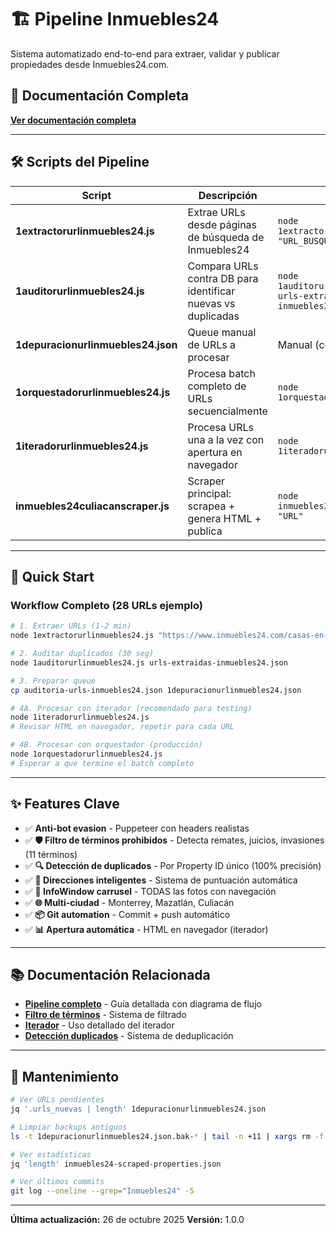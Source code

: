 # 🏗️ Pipeline Inmuebles24

Sistema automatizado end-to-end para extraer, validar y publicar propiedades desde Inmuebles24.com.

## 📖 Documentación Completa

**[Ver documentación completa](../../docs/pipeline-inmuebles24.md)**

---

## 🛠️ Scripts del Pipeline

| Script | Descripción | Comando |
|--------|-------------|---------|
| **1extractorurlinmuebles24.js** | Extrae URLs desde páginas de búsqueda de Inmuebles24 | `node 1extractorurlinmuebles24.js "URL_BUSQUEDA"` |
| **1auditorurlinmuebles24.js** | Compara URLs contra DB para identificar nuevas vs duplicadas | `node 1auditorurlinmuebles24.js urls-extraidas-inmuebles24.json` |
| **1depuracionurlinmuebles24.json** | Queue manual de URLs a procesar | Manual (copiar desde auditor) |
| **1orquestadorurlinmuebles24.js** | Procesa batch completo de URLs secuencialmente | `node 1orquestadorurlinmuebles24.js` |
| **1iteradorurlinmuebles24.js** | Procesa URLs una a la vez con apertura en navegador | `node 1iteradorurlinmuebles24.js` |
| **inmuebles24culiacanscraper.js** | Scraper principal: scrapea + genera HTML + publica | `node inmuebles24culiacanscraper.js "URL"` |

---

## 🚀 Quick Start

### Workflow Completo (28 URLs ejemplo)

```bash
# 1. Extraer URLs (1-2 min)
node 1extractorurlinmuebles24.js "https://www.inmuebles24.com/casas-en-venta-en-culiacan.html"

# 2. Auditar duplicados (30 seg)
node 1auditorurlinmuebles24.js urls-extraidas-inmuebles24.json

# 3. Preparar queue
cp auditoria-urls-inmuebles24.json 1depuracionurlinmuebles24.json

# 4A. Procesar con iterador (recomendado para testing)
node 1iteradorurlinmuebles24.js
# Revisar HTML en navegador, repetir para cada URL

# 4B. Procesar con orquestador (producción)
node 1orquestadorurlinmuebles24.js
# Esperar a que termine el batch completo
```

---

## ✨ Features Clave

- ✅ **Anti-bot evasion** - Puppeteer con headers realistas
- ✅ **🛡️ Filtro de términos prohibidos** - Detecta remates, juicios, invasiones (11 términos)
- ✅ **🔍 Detección de duplicados** - Por Property ID único (100% precisión)
- ✅ **🧠 Direcciones inteligentes** - Sistema de puntuación automática
- ✅ **🎨 InfoWindow carrusel** - TODAS las fotos con navegación
- ✅ **🌐 Multi-ciudad** - Monterrey, Mazatlán, Culiacán
- ✅ **📦 Git automation** - Commit + push automático
- ✅ **📊 Apertura automática** - HTML en navegador (iterador)

---

## 📚 Documentación Relacionada

- **[Pipeline completo](../../docs/pipeline-inmuebles24.md)** - Guía detallada con diagrama de flujo
- **[Filtro de términos](../../FILTRO-TERMINOS-PROHIBIDOS.md)** - Sistema de filtrado
- **[Iterador](../../ITERADOR-README.md)** - Uso detallado del iterador
- **[Detección duplicados](../../DUPLICATE-DETECTION-README.md)** - Sistema de deduplicación

---

## 🔧 Mantenimiento

```bash
# Ver URLs pendientes
jq '.urls_nuevas | length' 1depuracionurlinmuebles24.json

# Limpiar backups antiguos
ls -t 1depuracionurlinmuebles24.json.bak-* | tail -n +11 | xargs rm -f

# Ver estadísticas
jq 'length' inmuebles24-scraped-properties.json

# Ver últimos commits
git log --oneline --grep="Inmuebles24" -5
```

---

**Última actualización:** 26 de octubre 2025
**Versión:** 1.0.0
